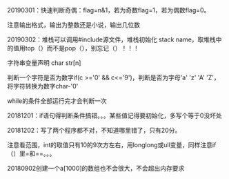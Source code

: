 20190301：快速判断奇偶：flag=n&1，若为奇数flag=1，若为偶数flag=0。

注意输出格式，输出为整数还是小说，输出几位数

20190302：堆栈可以调用#include<stack>源文件，堆栈初始化 stack<type> name，取堆栈中的值用top（）而不是pop（），别忘记（）！！！
  
字符串变量声明 char str[n]

判断一个字符是否为数字if(c >='0' && c<='9')，判断是否为字母'a' 'z' 'A' 'Z'，将字符转换为数字char-'0'

while的条件全部运行完才会判断一次

20181201：if语句得判断条件搞错。。。某些值记得要初始化，多写个等于0没坏处

20181202：写了两个程序都不对，不知道哪里错了，只有20分。

注意看范围，int的取值只有10的9次方左右，用longlong或ull变量，同样注意if（）里=和==。。。

20180902创建一个a[1000]的数组也不会很大，不会超出内存要求
